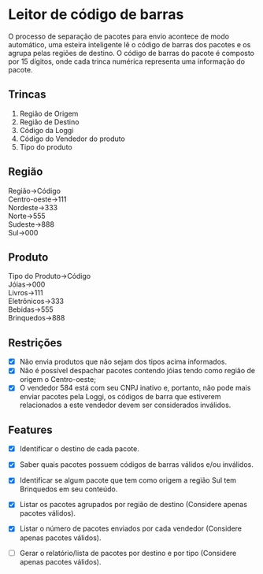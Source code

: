 # Leitor de código de barras

<p>
O processo de separação de pacotes para envio acontece de
modo automático, uma esteira inteligente lê o código de barras dos pacotes e os agrupa pelas regiões de destino. O código de barras do pacote é composto por 15 dígitos, onde cada trinca numérica representa uma informação do pacote.
</p>

## Trincas

1. Região de Origem
2. Região de Destino
3. Código da Loggi
4. Código do Vendedor do produto
5. Tipo do produto

## Região

Região->Código<br>
Centro-oeste->111<br>
Nordeste->333<br>
Norte->555<br>
Sudeste->888<br>
Sul->000<br>

## Produto

Tipo do Produto->Código<br>
Jóias->000<br>
Livros->111<br>
Eletrônicos->333<br>
Bebidas->555<br>
Brinquedos->888<br>

## Restrições

- [x] Não envia produtos que não sejam dos tipos acima informados.
- [x] Não é possível despachar pacotes contendo jóias tendo como região de origem o Centro-oeste;
- [x] O vendedor 584 está com seu CNPJ inativo e, portanto, não pode mais enviar pacotes pela Loggi, os códigos de barra que estiverem relacionados a este vendedor devem ser considerados inválidos.

## Features

- [x] Identificar o destino de cada pacote.
- [x] Saber quais pacotes possuem códigos de barras válidos e/ou inválidos.
- [x] Identificar se algum pacote que tem como origem a região Sul tem Brinquedos em seu conteúdo.
- [x] Listar os pacotes agrupados por região de destino (Considere apenas pacotes válidos).
- [x] Listar o número de pacotes enviados por cada vendedor (Considere apenas pacotes válidos).
- [ ] Gerar o relatório/lista de pacotes por destino e por tipo (Considere apenas pacotes válidos).

